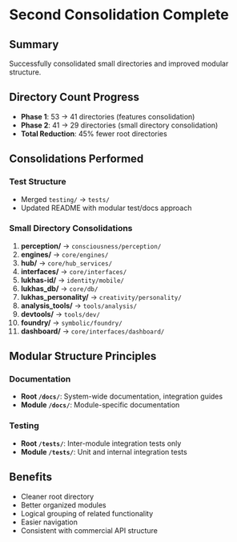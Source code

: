 # Second Consolidation Complete

## Summary
Successfully consolidated small directories and improved modular structure.

## Directory Count Progress
- **Phase 1**: 53 → 41 directories (features consolidation)
- **Phase 2**: 41 → 29 directories (small directory consolidation)
- **Total Reduction**: 45% fewer root directories

## Consolidations Performed

### Test Structure
- Merged `testing/` → `tests/`
- Updated README with modular test/docs approach

### Small Directory Consolidations
1. **perception/** → `consciousness/perception/`
2. **engines/** → `core/engines/`
3. **hub/** → `core/hub_services/`
4. **interfaces/** → `core/interfaces/`
5. **lukhas-id/** → `identity/mobile/`
6. **lukhas_db/** → `core/db/`
7. **lukhas_personality/** → `creativity/personality/`
8. **analysis_tools/** → `tools/analysis/`
9. **devtools/** → `tools/dev/`
10. **foundry/** → `symbolic/foundry/`
11. **dashboard/** → `core/interfaces/dashboard/`

## Modular Structure Principles

### Documentation
- **Root `/docs/`**: System-wide documentation, integration guides
- **Module `/docs/`**: Module-specific documentation

### Testing
- **Root `/tests/`**: Inter-module integration tests only
- **Module `/tests/`**: Unit and internal integration tests

## Benefits
- Cleaner root directory
- Better organized modules
- Logical grouping of related functionality
- Easier navigation
- Consistent with commercial API structure